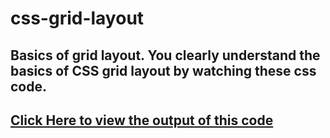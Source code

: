 # css-grid-layout
## Basics of grid layout. You clearly understand the basics of CSS grid layout by watching these css code.
## <a href="https://hasanrakibgit.github.io/css-grid-layout/index.html" target=" _blank">Click Here to view the output of this code</a>
